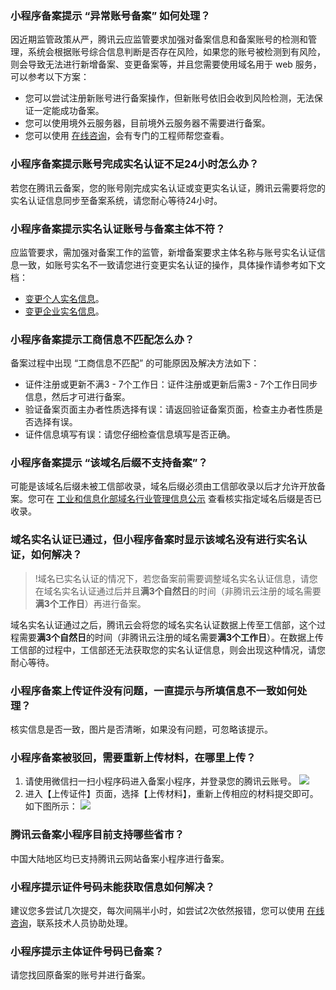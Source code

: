 ### 小程序备案提示 “异常账号备案” 如何处理？
因近期监管政策从严，腾讯云应监管要求加强对备案信息和备案账号的检测和管理，系统会根据账号综合信息判断是否存在风险，如果您的账号被检测到有风险，则会导致无法进行新增备案、变更备案等，并且您需要使用域名用于 web 服务，可以参考以下方案： 
- 您可以尝试注册新账号进行备案操作，但新账号依旧会收到风险检测，无法保证一定能成功备案。 
- 您可以使用境外云服务器，目前境外云服务器不需要进行备案。 
- 您可以使用 [在线咨询](https://cloud.tencent.com/online-service?from=connect-us)，会有专门的工程师帮您查看。 

### 小程序备案提示账号完成实名认证不足24小时怎么办？ 
若您在腾讯云备案，您的账号刚完成实名认证或变更实名认证，腾讯云需要将您的实名认证信息同步至备案系统，请您耐心等待24小时。

### 小程序备案提示实名认证账号与备案主体不符？
应监管要求，需加强对备案工作的监管，新增备案要求主体名称与账号实名认证信息一致，如账号实名不一致请您进行变更实名认证的操作，具体操作请参考如下文档：
- [变更个人实名信息](https://cloud.tencent.com/document/product/378/34075)。
- [变更企业实名信息](https://cloud.tencent.com/document/product/378/43087)。

### 小程序备案提示工商信息不匹配怎么办？
备案过程中出现 “工商信息不匹配” 的可能原因及解决方法如下： 
- 证件注册或更新不满3 - 7个工作日：证件注册或更新后需3 - 7个工作日同步信息，然后才可进行备案。
- 验证备案页面主办者性质选择有误：请返回验证备案页面，检查主办者性质是否选择有误。
- 证件信息填写有误：请您仔细检查信息填写是否正确。

### 小程序备案提示 “该域名后缀不支持备案”？
可能是该域名后缀未被工信部收录，域名后缀必须由工信部收录以后才允许开放备案。您可在 [工业和信息化部域名行业管理信息公示](http://域名.信息/#) 查看核实指定域名后缀是否已收录。

### 域名实名认证已通过，但小程序备案时显示该域名没有进行实名认证，如何解决？
>!域名已实名认证的情况下，若您备案前需要调整域名实名认证信息，请您在域名实名认证通过后并且**满3个自然日**的时间（非腾讯云注册的域名需要**满3个工作日**）再进行备案。
>
域名实名认证通过之后，腾讯云会将您的域名实名认证数据上传至工信部，这个过程需要**满3个自然日**的时间（非腾讯云注册的域名需要**满3个工作日**）。在数据上传工信部的过程中，工信部还无法获取您的实名认证信息，则会出现这种情况，请您耐心等待。

### 小程序备案上传证件没有问题，一直提示与所填信息不一致如何处理？
核实信息是否一致，图片是否清晰，如果没有问题，可忽略该提示。 

### 小程序备案被驳回，需要重新上传材料，在哪里上传？
1. 请使用微信扫一扫小程序码进入备案小程序，并登录您的腾讯云账号。
![](https://main.qcloudimg.com/raw/733c9e36fac545bfc6b216218818f26b.jpg)
2. 进入【上传证件】页面，选择【上传材料】，重新上传相应的材料提交即可。如下图所示：
![](https://main.qcloudimg.com/raw/dd246a0b0464030b828d9f985b6ccfa2.jpg)

### 腾讯云备案小程序目前支持哪些省市？
中国大陆地区均已支持腾讯云网站备案小程序进行备案。


### 小程序提示证件号码未能获取信息如何解决？
建议您多尝试几次提交，每次间隔半小时，如尝试2次依然报错，您可以使用 [在线咨询](https://cloud.tencent.com/online-service?from=connect-us)，联系技术人员协助处理。

### 小程序提示主体证件号码已备案？
请您找回原备案的账号并进行备案。 







